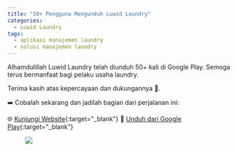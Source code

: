 ```yaml
---
title: "50+ Pengguna Mengunduh Luwid Laundry"
categories:
  - Luwid Laundry
tags:
  - aplikasi manajemen laundry
  - solusi manajemen laundry
---
```


Alhamdulillah Luwid Laundry telah diunduh 50+ kali di Google Play. Semoga terus bermanfaat bagi pelaku usaha laundry.

Terima kasih atas kepercayaan dan dukungannya 🙏.

➡️ Cobalah sekarang dan jadilah bagian dari perjalanan ini:

🌐 [Kunjungi Website](https://laundry.luwid.biz.id){:target="_blank"} 
📱 [Unduh dari Google Play](https://s.id/luwidlaundry){:target="_blank"}


<figure>
	<img src="https://rizki-y.github.io/assets/images/2025-05-15-luwid-laundry-unduhan/llu.jpg">
</figure>

